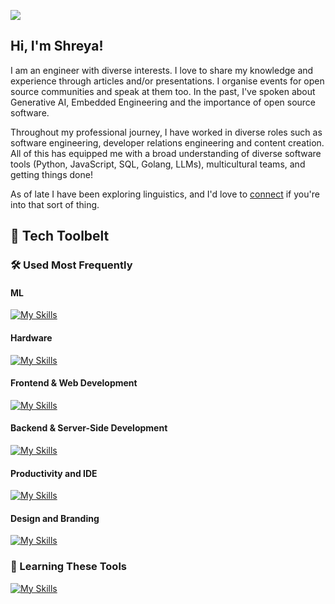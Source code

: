 ![](https://preview.redd.it/8hkekbti9a221.jpg?auto=webp&s=5f41fa425181a4de6337ae5397be19aacf8df171)
<!--
**alt-shreya/alt-shreya** is a ✨ _special_ ✨ repository because its `README.md` (this file) appears on your GitHub profile.

Here are some ideas to get you started:
- 🌱 I’m currently learning 
- 💬 Ask me about ...
- 🤔 I’m looking for help with 
- I love learning languages
-->

## Hi, I'm Shreya!
I am an engineer with diverse interests. I love to share my knowledge and experience through articles and/or presentations. I organise events for open source communities and speak at them too. In the past, I've spoken about Generative AI, Embedded Engineering and the importance of open source software.

Throughout my professional journey, I have worked in diverse roles such as software engineering, developer relations engineering and content creation. All of this has equipped me with a broad understanding of diverse software tools (Python, JavaScript, SQL, Golang, LLMs), multicultural teams, and getting things done!

As of late I have been exploring linguistics, and I'd love to [connect](https://www.linkedin.com/in/alt-shreya) if you're into that sort of thing.

## 🧰 Tech Toolbelt

### 🛠️ Used Most Frequently

#### ML
[![My Skills](https://skillicons.dev/icons?i=py,matlab,opencv,pkl,pytorch,regex,sklearn,tensorflow)](https://skillicons.dev)

#### Hardware
[![My Skills](https://skillicons.dev/icons?i=raspberrypi,arduino,autocad,linux,c)](https://skillicons.dev)

#### Frontend & Web Development
[![My Skills](https://skillicons.dev/icons?i=js,html,css,react,bootstrap,gatsby,mongodb,netlify,npm,tailwind,threejs,webflow,wordpress)](https://skillicons.dev)

#### Backend & Server-Side Development
[![My Skills](https://skillicons.dev/icons?i=fastapi,flask,npm,postgres,sqlite)](https://skillicons.dev)

#### Productivity and IDE
[![My Skills](https://skillicons.dev/icons?i=git,notion,obsidian,vscode)](https://skillicons.dev)

#### Design and Branding
[![My Skills](https://skillicons.dev/icons?i=ae,figma,ps,pr,xd)](https://skillicons.dev)

### 🧠 Learning These Tools
[![My Skills](https://skillicons.dev/icons?i=gcp,go,angular,express,graphql,nodejs,ts)](https://skillicons.dev)


